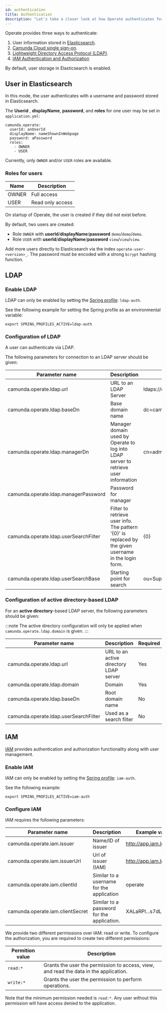 ```yaml
---
id: authentication
title: Authentication
description: "Let's take a closer look at how Operate authenticates for use."
---
```


Operate provides three ways to authenticate:

1. User information stored in [Elasticsearch](#user-in-elasticsearch).
2. [Camunda Cloud single sign-on](#camunda-cloud-single-sign-on).
3. [Lightweight Directory Access Protocol (LDAP)](#ldap).
4. [IAM Authentication and Authorization](#iam)

By default, user storage in Elasticsearch is enabled.

## User in Elasticsearch

In this mode, the user authenticates with a username and password stored in Elasticsearch.

The **Userid** , **displayName**, **password**, and **roles** for one user may be set in `application.yml`:

```
camunda.operate:
  userId: anUserId
  displayName: nameShownInWebpage
  password: aPassword
  roles:
    - OWNER
    - USER
```

Currently, only `OWNER` and/or `USER` roles are available.

### Roles for users
Name | Description 
-----|-------------
OWNER| Full access 
USER | Read only access

On startup of Operate, the user is created if they did not exist before.

By default, two users are created:
* Role `OWNER` with **userId**/**displayName**/**password** `demo`/`demo`/`demo`.
* Role `USER` with **userId**/**displayName**/**password** `view`/`view`/`view`.

Add more users directly to Elasticsearch via the index `operate-user-<version>_`. The password must be encoded with a strong `bcrypt` hashing function.


## LDAP

### Enable LDAP

LDAP can only be enabled by setting the [Spring profile](https://docs.spring.io/spring-boot/docs/current/reference/html/spring-boot-features.html#boot-features-profiles): `ldap-auth`.

See the following example for setting the Spring profile as an environmental variable:

```
export SPRING_PROFILES_ACTIVE=ldap-auth
```

### Configuration of LDAP

A user can authenticate via LDAP.

The following parameters for connection to an LDAP server should be given:

 Parameter name | Description | Example | Required
 --------------|------------|---------|--------
 camunda.operate.ldap.url | URL to an LDAP Server | ldaps://camunda.com/ | Yes
 camunda.operate.ldap.baseDn| Base domain name | dc=camunda,dc=com| Yes
 camunda.operate.ldap.managerDn| Manager domain used by Operate to log into LDAP server to retrieve user information | cn=admin,dc=camunda,dc=com| Yes
 camunda.operate.ldap.managerPassword| Password for manager| | Yes
 camunda.operate.ldap.userSearchFilter| Filter to retrieve user info. The pattern '{0}' is replaced by the given username in the login form. | {0} | No, default is {0}
 camunda.operate.ldap.userSearchBase| Starting point for search | ou=Support,dc=camunda,dc=com | No

### Configuration of active directory-based LDAP

For an **active directory**-based LDAP server, the following parameters should be given:

:::note
The active directory configuration will only be applied when `camunda.operate.ldap.domain` is given.
:::

 Parameter name | Description | Required |
 --------------|------------|---------
 camunda.operate.ldap.url | URL to an active directory LDAP server | Yes
 camunda.operate.ldap.domain| Domain | Yes
 camunda.operate.ldap.baseDn| Root domain name | No
 camunda.operate.ldap.userSearchFilter| Used as a search filter | No

## IAM

[IAM](/docs/components/iam/what-is-iam/) provides authentication and authorization functionality along with user management.

### Enable IAM

IAM can only be enabled by setting the [Spring profile](https://docs.spring.io/spring-boot/docs/current/reference/html/spring-boot-features.html#boot-features-profiles): `iam-auth`.

See the following example:

```
export SPRING_PROFILES_ACTIVE=iam-auth
```

### Configure IAM
IAM requires the following parameters:

Parameter name | Description | Example value
---------------|-------------|---------------
camunda.operate.iam.issuer | Name/ID of issuer | http://app.iam.localhost
camunda.operate.iam.issuerUrl | Url of issuer (IAM) | http://app.iam.localhost
camunda.operate.iam.clientId | Similar to a username for the application | operate
camunda.operate.iam.clientSecret | Similar to a password for the application. | XALaRPl...s7dL7

We provide two different permissions over IAM: read or write.
To configure the authorization, you are required to create two different permissions:

Permition value | Description 
----------------|-------------
`read:*` | Grants the user the permission to access, view, and read the data in the application.
`write:*` | Grants the user the permission to perform operations.

Note that the minimum permission needed is `read:*`. Any user without this permission will have access denied to the application.
